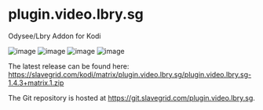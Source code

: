 # plugin.video.lbry.sg
Odysee/Lbry Addon for Kodi

![image](https://github.com/user-attachments/assets/29d7bca7-aa4f-4af2-b5dc-d8a005102db4)
![image](https://github.com/user-attachments/assets/52d13788-f525-4c09-9c1a-10f495f5b384)
![image](https://github.com/user-attachments/assets/2566c9b6-278d-42d2-9cd6-cfad3d7c04e3)
![image](https://github.com/user-attachments/assets/3469dfcd-b3f6-4d31-8be9-f76b665a055a)

The latest release can be found here: https://slavegrid.com/kodi/matrix/plugin.video.lbry.sg/plugin.video.lbry.sg-1.4.3+matrix.1.zip

The Git repository is hosted at https://git.slavegrid.com/plugin.video.lbry.sg.
